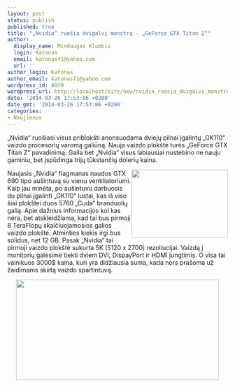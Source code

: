 ```yaml
---
layout: post
status: publish
published: true
title: "„Nvidia“ ruošia dvigalvį monstrą - „GeForce GTX Titan Z“"
author:
  display_name: Mindaugas Klumbis
  login: Katonas
  email: katonasf1@yahoo.com
  url: ''
author_login: Katonas
author_email: katonasf1@yahoo.com
wordpress_id: 8039
wordpress_url: http://localhost/site/new/nvidia_ruosia_dvigalvi_monstra__geforce_gtx_titan_z/
date: '2014-03-26 17:53:06 +0200'
date_gmt: '2014-03-26 17:53:06 +0200'
categories:
- Naujienos
---
```

<p>
	&bdquo;Nvidia&ldquo; ruo&scaron;iasi visus priblok&scaron;ti anonsuodama dviejų pilnai įgalintų &bdquo;GK110&ldquo; vaizdo procesorių varomą galiūną. Nauja vaizdo plok&scaron;tė turės &bdquo;GeForce GTX Titan Z&ldquo; pavadinimą. Gaila bet &bdquo;Nvidia&ldquo; visus labiausiai nustebino ne nauju gaminiu, bet įspūdinga trijų tūkstančių dolerių kaina.</p>
<p>
	<a href="http://technews.lt/userfiles/GeForce-GTX-TITAN-Z.jpg"><img alt="" src="http://technews.lt/userfiles/GeForce-GTX-TITAN-Z.jpg" style="width: 220px; height: 156px; float: right;" /></a>Naujasis &bdquo;Nvidia&ldquo; flagmanas naudos GTX 690 tipo au&scaron;intuvą su vienu ventiliatoriumi. Kaip jau minėta, po au&scaron;intuvu darbuosis du pilnai įgalinti &bdquo;GK110&ldquo; lustai, kas i&scaron; viso &scaron;iai plok&scaron;tei duos 5760 &bdquo;Cuda&ldquo; branduolių galią. Apie dažnius informacijos kol kas nėra, bet atskleidžiama, kad tai bus pirmoji 8 TeraFlopų skaičiuojamosios galios vaizdo plok&scaron;tė. Atminties kiekis irgi bus solidus, net 12 GB. Pasak &bdquo;Nvidia&ldquo; tai pirmoji vaizdo plok&scaron;tė sukurta 5K (5120 x 2700) rezoliucijai. Vaizdą į monitorių galėsime tiekti dviem DVI, DispayPort ir HDMI jungtimis. O visa tai vainikuos 3000$ kaina, kuri yra didžiausia suma, kada nors pra&scaron;oma už žaidimams skirtą vaizdo spartintuvą.</p>
<p style="text-align: center;">
	<a href="http://technews.lt/userfiles/GTX-TITAN-Z-specs.jpg"><img alt="" src="http://technews.lt/userfiles/GTX-TITAN-Z-specs.jpg" style="width: 464px; height: 230px;" /></a></p>
